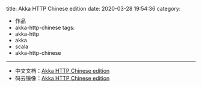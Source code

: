 title: Akka HTTP Chinese edition
date: 2020-03-28 19:54:36
category:
  - 作品
  - akka-http-chinese
tags:
  - akka-http
  - akka
  - scala
  - akka-http-chinese
---

- 中文文档：[Akka HTTP Chinese edition](https://www.yangbajing.me/akka-http/)
- 码云镜像：[Akka HTTP Chinese edition](https://yangbajing.gitee.io/akka-http/)

